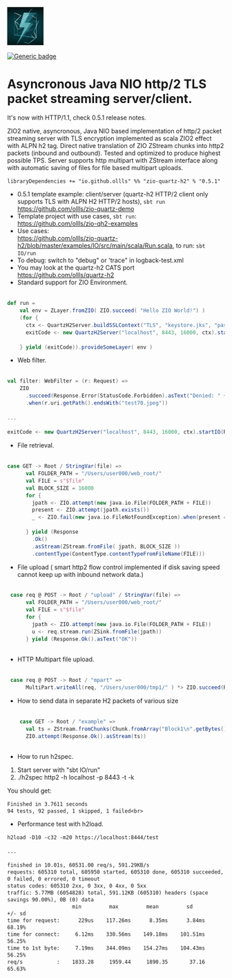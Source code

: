 <img src="quartz-h2.jpeg" width="84" title="quartz-h2"/>

[![Generic badge](https://img.shields.io/badge/zio--quartz--h2-0.5.1-blue)](https://repo1.maven.org/maven2/io/github/ollls/zio-quartz-h2_3/0.5.1)

# Asyncronous Java NIO **http/2 TLS** packet streaming server/client.
It's now with HTTP/1.1, check 0.5.1 release notes.

ZIO2 native, asyncronous, Java NIO based implementation of http/2 packet streaming server with TLS encryption implemented as scala ZIO2 effect with ALPN h2 tag. Direct native translation of ZIO ZStream chunks into http2 packets (inbound and outbound). Tested and optimized to produce highest possible TPS. Server supports http multipart with ZStream interface along with automatic saving of files for file based multipart uploads.

``` 
libraryDependencies += "io.github.ollls" %% "zio-quartz-h2" % "0.5.1"
```
* 0.5.1 template example: client/server (quartz-h2 HTTP/2 client only supports TLS with ALPN H2 HTTP/2 hosts), `sbt run`<br>
https://github.com/ollls/zio-quartz-demo
* Template project with use cases, `sbt run`:<br>https://github.com/ollls/zio-qh2-examples
* Use cases:<br> https://github.com/ollls/zio-quartz-h2/blob/master/examples/IO/src/main/scala/Run.scala, to run: `sbt IO/run`
* To debug: switch to "debug" or 'trace" in logback-test.xml
* You may look at the quartz-h2 CATS port https://github.com/ollls/quartz-h2
* Standard support for ZIO Environment.

```scala

def run =
    val env = ZLayer.fromZIO( ZIO.succeed( "Hello ZIO World!") )
    (for {
      ctx <- QuartzH2Server.buildSSLContext("TLS", "keystore.jks", "password")
      exitCode <- new QuartzH2Server("localhost", 8443, 16000, ctx).startIO(R, filter, sync = false)

    } yield (exitCode)).provideSomeLayer( env )

```

* Web filter.

```scala

val filter: WebFilter = (r: Request) =>
    ZIO
      .succeed(Response.Error(StatusCode.Forbidden).asText("Denied: " + r.uri.getPath()))
      .when(r.uri.getPath().endsWith("test70.jpeg"))
   
...

exitCode <- new QuartzH2Server("localhost", 8443, 16000, ctx).startIO(R, filter, sync = false)

```

* File retrieval.

```scala 

case GET -> Root / StringVar(file) =>
      val FOLDER_PATH = "/Users/user000/web_root/"
      val FILE = s"$file"
      val BLOCK_SIZE = 16000
      for {
        jpath <- ZIO.attempt(new java.io.File(FOLDER_PATH + FILE))
        present <- ZIO.attempt(jpath.exists())
        _ <- ZIO.fail(new java.io.FileNotFoundException).when(present == false)

      } yield (Response
        .Ok()
        .asStream(ZStream.fromFile( jpath, BLOCK_SIZE ))
        .contentType(ContentType.contentTypeFromFileName(FILE)))

```

* File upload ( smart http2 flow control implemented if disk saving speed cannot keep up with inbound network data.) 

```scala 

 case req @ POST -> Root / "upload" / StringVar(file) =>
      val FOLDER_PATH = "/Users/user000/web_root/"
      val FILE = s"$file"
      for {
        jpath <- ZIO.attempt(new java.io.File(FOLDER_PATH + FILE))
        u <- req.stream.run(ZSink.fromFile(jpath))
      } yield (Response.Ok().asText("OK"))
        
```        
* HTTP Multipart file upload.

```scala

 case req @ POST -> Root / "mpart" =>
      MultiPart.writeAll(req, "/Users/user000/tmp1/" ) *> ZIO.succeed(Response.Ok())

```

* How to send data in separate H2 packets of various size

```scala 

    case GET -> Root / "example" =>
      val ts = ZStream.fromChunks(Chunk.fromArray("Block1\n".getBytes()), Chunk.fromArray("Block22\n".getBytes()))
      ZIO.attempt(Response.Ok().asStream(ts))
      
````      

* How to run h2spec.

1. Start server with "sbt IO/run"<br>
2. ./h2spec http2 -h localhost -p 8443 -t -k<br>

You should get:
```
Finished in 3.7611 seconds
94 tests, 92 passed, 1 skipped, 1 failed<br>
```
* Performance test with h2load.

```
h2load -D10 -c32 -m20 https://localhost:8444/test

...

finished in 10.01s, 60531.00 req/s, 591.29KB/s
requests: 605310 total, 605950 started, 605310 done, 605310 succeeded, 0 failed, 0 errored, 0 timeout
status codes: 605310 2xx, 0 3xx, 0 4xx, 0 5xx
traffic: 5.77MB (6054828) total, 591.12KB (605310) headers (space savings 90.00%), 0B (0) data
                     min         max         mean         sd        +/- sd
time for request:      229us    117.26ms      8.35ms      3.84ms    68.19%
time for connect:     6.12ms    330.56ms    149.18ms    101.51ms    56.25%
time to 1st byte:     7.19ms    344.09ms    154.27ms    104.43ms    56.25%
req/s           :    1833.28     1959.44     1890.35       37.16    65.63%

```




